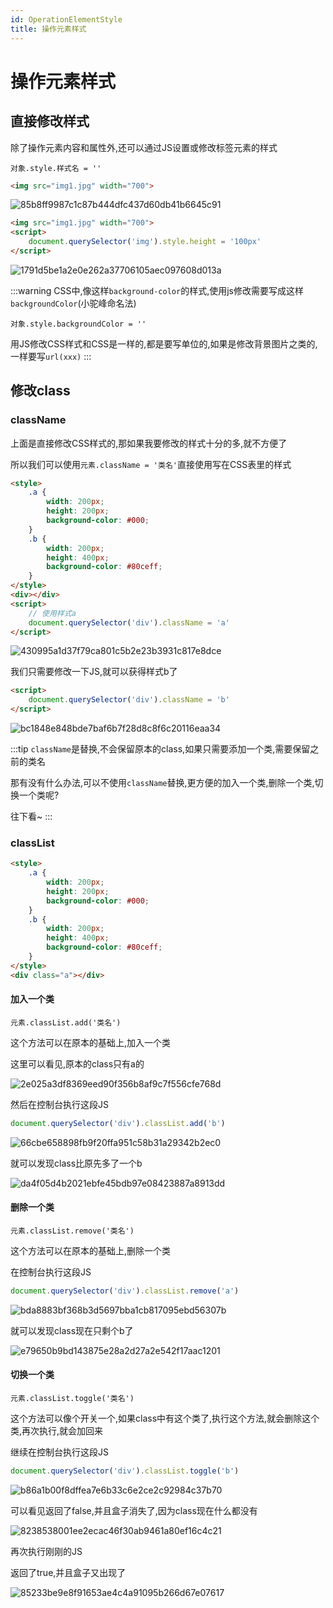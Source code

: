 ```yaml
---
id: OperationElementStyle
title: 操作元素样式
---
```


# 操作元素样式

## 直接修改样式

除了操作元素内容和属性外,还可以通过JS设置或修改标签元素的样式

`对象.style.样式名 = ''`

```html showLineNumbers
<img src="img1.jpg" width="700">
```

![85b8ff9987c1c87b444dfc437d60db41b6645c91](Assets/85b8ff9987c1c87b444dfc437d60db41b6645c91.png)

```html showLineNumbers
<img src="img1.jpg" width="700">
<script>
    document.querySelector('img').style.height = '100px'
</script>
```

![1791d5be1a2e0e262a37706105aec097608d013a](Assets/1791d5be1a2e0e262a37706105aec097608d013a.png)

:::warning
CSS中,像这样`background-color`的样式,使用js修改需要写成这样`backgroundColor`(小驼峰命名法)

`对象.style.backgroundColor = ''`

用JS修改CSS样式和CSS是一样的,都是要写单位的,如果是修改背景图片之类的,一样要写`url(xxx)`
:::

## 修改class

### className

上面是直接修改CSS样式的,那如果我要修改的样式十分的多,就不方便了

所以我们可以使用`元素.className = '类名'`直接使用写在CSS表里的样式

```html showLineNumbers
<style>
    .a {
        width: 200px;
        height: 200px;
        background-color: #000;
    }
    .b {
        width: 200px;
        height: 400px;
        background-color: #80ceff;
    }
</style>
<div></div>
<script>
    // 使用样式a
    document.querySelector('div').className = 'a'
</script>
```

![430995a1d37f79ca801c5b2e23b3931c817e8dce](Assets/430995a1d37f79ca801c5b2e23b3931c817e8dce.png)

我们只需要修改一下JS,就可以获得样式b了

```html showLineNumbers
<script>
    document.querySelector('div').className = 'b'
</script>
```

![bc1848e848bde7baf6b7f28d8c8f6c20116eaa34](Assets/bc1848e848bde7baf6b7f28d8c8f6c20116eaa34.png)

:::tip
`className`是替换,不会保留原本的class,如果只需要添加一个类,需要保留之前的类名

那有没有什么办法,可以不使用`className`替换,更方便的加入一个类,删除一个类,切换一个类呢?

往下看~
:::

### classList

```html showLineNumbers
<style>
    .a {
        width: 200px;
        height: 200px;
        background-color: #000;
    }
    .b {
        width: 200px;
        height: 400px;
        background-color: #80ceff;
    }
</style>
<div class="a"></div>
```

#### 加入一个类

`元素.classList.add('类名')`

这个方法可以在原本的基础上,加入一个类

这里可以看见,原本的class只有a的

![2e025a3df8369eed90f356b8af9c7f556cfe768d](Assets/2e025a3df8369eed90f356b8af9c7f556cfe768d.png)

然后在控制台执行这段JS

```js showLineNumbers
document.querySelector('div').classList.add('b')
```

![66cbe658898fb9f20ffa951c58b31a29342b2ec0](Assets/66cbe658898fb9f20ffa951c58b31a29342b2ec0.png)

就可以发现class比原先多了一个b

![da4f05d4b2021ebfe45bdb97e08423887a8913dd](Assets/da4f05d4b2021ebfe45bdb97e08423887a8913dd.png)

#### 删除一个类

`元素.classList.remove('类名')`

这个方法可以在原本的基础上,删除一个类

在控制台执行这段JS

```js showLineNumbers
document.querySelector('div').classList.remove('a')
```

![bda8883bf368b3d5697bba1cb817095ebd56307b](Assets/bda8883bf368b3d5697bba1cb817095ebd56307b.png)

就可以发现class现在只剩个b了

![e79650b9bd143875e28a2d27a2e542f17aac1201](Assets/e79650b9bd143875e28a2d27a2e542f17aac1201.png)

#### 切换一个类

`元素.classList.toggle('类名')`

这个方法可以像个开关一个,如果class中有这个类了,执行这个方法,就会删除这个类,再次执行,就会加回来

继续在控制台执行这段JS

```js showLineNumbers
document.querySelector('div').classList.toggle('b')
```

![b86a1b00f8dffea7e6b33c6e2ce2c92984c37b70](Assets/b86a1b00f8dffea7e6b33c6e2ce2c92984c37b70.png)

可以看见返回了false,并且盒子消失了,因为class现在什么都没有

![8238538001ee2ecac46f30ab9461a80ef16c4c21](Assets/8238538001ee2ecac46f30ab9461a80ef16c4c21.png)

再次执行刚刚的JS

返回了true,并且盒子又出现了

![85233be9e8f91653ae4c4a91095b266d67e07617](Assets/85233be9e8f91653ae4c4a91095b266d67e07617.png)

